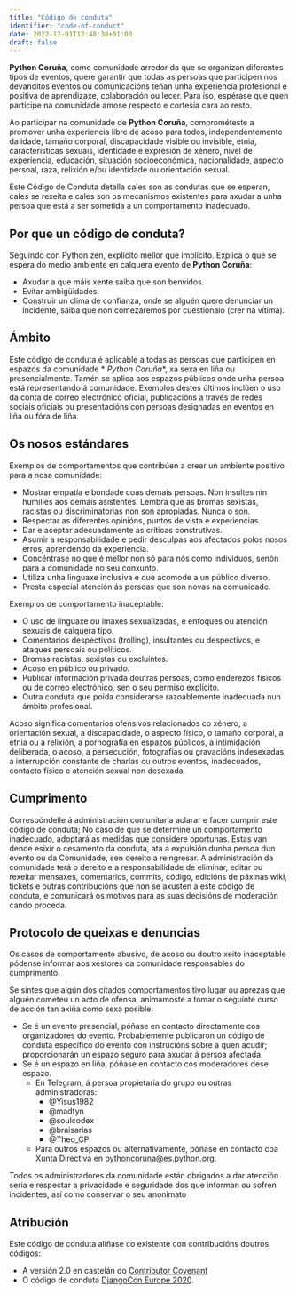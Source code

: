 ```yaml
---
title: "Código de conduta"
identifier: "code-of-conduct"
date: 2022-12-01T12:48:38+01:00
draft: false
---
```


**Python Coruña**, como comunidade arredor da que se organizan diferentes tipos de eventos, quere
garantir que todas as persoas que participen nos devanditos eventos ou comunicacións teñan unha
experiencia profesional e positiva de aprendizaxe, colaboración ou lecer. Para iso, espérase que
quen participe na comunidade amose respecto e cortesía cara ao resto.

Ao participar na comunidade de **Python Coruña**, comprométeste a promover unha experiencia libre de
acoso para todos, independentemente da idade, tamaño corporal, discapacidade visible ou invisible,
etnia, características sexuais, identidade e expresión de xénero, nivel de experiencia, educación,
situación socioeconómica, nacionalidade, aspecto persoal, raza, relixión e/ou identidade ou
orientación sexual.

Este Código de Conduta detalla cales son as condutas que se esperan, cales se rexeita e cales son os
mecanismos existentes para axudar a unha persoa que está a ser sometida a un comportamento
inadecuado.

## Por que un código de conduta?

Seguindo con Python zen, explícito mellor que implícito. Explica o que se espera do medio ambiente
en calquera evento de **Python Coruña**:

- Axudar a que máis xente saiba que son benvidos.
- Evitar ambigüidades.
- Construír un clima de confianza, onde se alguén quere denunciar un incidente, saiba que non
  comezaremos por cuestionalo (crer na vítima).

## Ámbito

Este código de conduta é aplicable a todas as persoas que participen en espazos da comunidade *
*Python Coruña**, xa sexa en liña ou presencialmente. Tamén se aplica aos espazos públicos onde unha
persoa está representando á comunidade. Exemplos destes últimos inclúen o uso da conta de correo
electrónico oficial, publicacións a través de redes sociais oficiais ou presentacións con persoas
designadas en eventos en liña ou fóra de liña.

## Os nosos estándares

Exemplos de comportamentos que contribúen a crear un ambiente positivo para a nosa comunidade:

- Mostrar empatía e bondade coas demais persoas. Non insultes nin humilles aos demais asistentes.
  Lembra que as bromas sexistas, racistas ou discriminatorias non son apropiadas. Nunca o son.
- Respectar as diferentes opinións, puntos de vista e experiencias
- Dar e aceptar adecuadamente as críticas construtivas.
- Asumir a responsabilidade e pedir desculpas aos afectados polos nosos erros, aprendendo da
  experiencia.
- Concéntrase no que é mellor non só para nós como individuos, senón para a comunidade no seu
  conxunto.
- Utiliza unha linguaxe inclusiva e que acomode a un público diverso.
- Presta especial atención ás persoas que son novas na comunidade.

Exemplos de comportamento inaceptable:

- O uso de linguaxe ou imaxes sexualizadas, e enfoques ou atención sexuais de calquera tipo.
- Comentarios despectivos (trolling), insultantes ou despectivos, e ataques persoais ou políticos.
- Bromas racistas, sexistas ou excluíntes.
- Acoso en público ou privado.
- Publicar información privada doutras persoas, como enderezos físicos ou de correo electrónico, sen
  o seu permiso explícito.
- Outra conduta que poida considerarse razoablemente inadecuada nun ámbito profesional.

Acoso significa comentarios ofensivos relacionados co xénero, a orientación sexual, a discapacidade,
o aspecto físico, o tamaño corporal, a etnia ou a relixión, a pornografía en espazos públicos, a
intimidación deliberada, o acoso, a persecución, fotografías ou gravacións indesexadas, a
interrupción constante de charlas ou outros eventos, inadecuados, contacto físico e atención sexual
non desexada.

## Cumprimento

Correspóndelle á administración comunitaria aclarar e facer cumprir este código de conduta; No caso
de que se determine un comportamento inadecuado, adoptará as medidas que considere oportunas. Estas
van dende esixir o cesamento da conduta, ata a expulsión dunha persoa dun evento ou da Comunidade,
sen dereito a reingresar. A administración da comunidade terá o dereito e a responsabilidade de
eliminar, editar ou rexeitar mensaxes, comentarios, commits, código, edicións de páxinas wiki,
tickets e outras contribucións que non se axusten a este código de conduta, e comunicará os motivos
para as suas decisións de moderación cando proceda.

## Protocolo de queixas e denuncias

Os casos de comportamento abusivo, de acoso ou doutro xeito inaceptable pódense informar aos
xestores da comunidade responsables do cumprimento.

Se sintes que algún dos citados comportamentos tivo lugar ou aprezas que alguén cometeu un acto de ofensa, animamoste a tomar o seguinte curso de acción tan axiña como sexa posible:

- Se é un evento presencial, póñase en contacto directamente cos organizadores do evento.
  Probablemente publicaron un código de conduta específico do evento con instrucións sobre a quen
  acudir; proporcionarán un espazo seguro para axudar á persoa afectada.
- Se é un espazo en liña, póñase en contacto cos moderadores dese espazo.
    - En Telegram, á persoa propietaria do grupo ou outras administradoras:
      - @Yisus1982
      - @madtyn
      - @soulcodex
      - @braisarias
      - @Theo_CP
    - Para outros espazos ou alternativamente, póñase en contacto coa Xunta Directiva en
      pythoncoruna@es.python.org.

Todos os administradores da comunidade están obrigados a dar atención seria e respectar a privacidade e seguridade dos
que informan ou sofren incidentes, así como conservar o seu anonimato

## Atribución

Este código de conduta alíñase co existente con contribucións doutros códigos:

- A versión 2.0 en castelán
  do [Contributor Covenant](https://www.contributor-covenant.org/es/version/2/0/code_of_conduct/ "Contributor Covenant")
- O código de
  conduta [DjangoCon Europe 2020](https://2020.djangocon.eu/conduct/code_of_conduct/ "DjangoCon Europe 2020").
